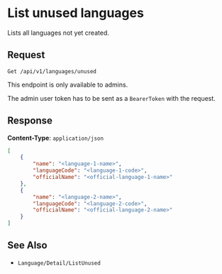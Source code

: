 #  List unused languages

Lists all languages not yet created. 

## Request

    Get /api/v1/languages/unused

This endpoint is only available to admins.

The admin user token has to be sent as a `BearerToken` with the request.

## Response

**Content-Type**: `application/json`

```json
[
    {
        "name": "<language-1-name>",
        "languageCode": "<language-1-code>",
        "officialName": "<official-language-1-name>"
    },
    {
        "name": "<language-2-name>",
        "languageCode": "<language-2-code>",
        "officialName": "<official-language-2-name>"
    }
]
```

## See Also

* ``Language/Detail/ListUnused``
